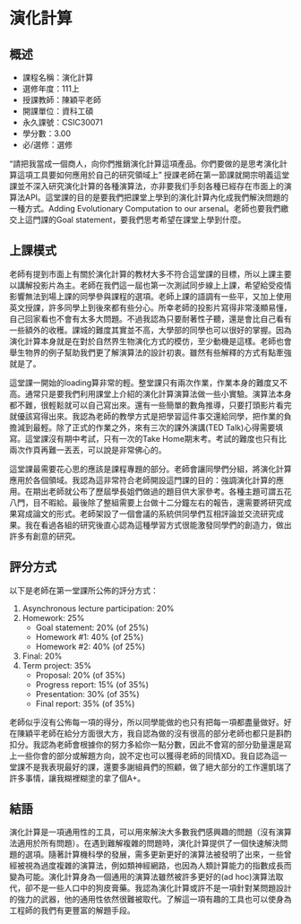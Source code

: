 # 演化計算
## 概述
- 課程名稱：演化計算
- 選修年度：111上
- 授課教師：陳穎平老師
- 開課單位：資科工碩    
- 永久課號：CSIC30071
- 學分數：3.00
- 必/選修：選修

“請把我當成一個商人，向你們推銷演化計算這項產品。你們要做的是思考演化計算這項工具要如何應用於自己的研究領域上”
授課老師在第一節課就開宗明義這堂課並不深入研究演化計算的各種演算法，亦非要我们手刻各種已經存在市面上的演算法API。這堂課的目的是要我們把課堂上學到的演化計算內化成我們解決問題的一種方式。Adding Evolutionary Computation to our arsenal。老師也要我們繳交上這門課的Goal statement，要我們思考希望在課堂上學到什麼。

## 上課模式

老師有提到市面上有關於演化計算的教材大多不符合這堂課的目標，所以上課主要以講解投影片為主。老師在我們這一屆也第一次測試同步線上上課，希望給受疫情影響無法到場上課的同學參與課程的選項。老師上課的語調有一些平，又加上使用英文授課，許多同學上到後來都有些分心。所幸老師的投影片寫得非常淺顯易懂，自己回家看也不會有太多大問題。不過我認為只要耐著性子聽，還是會比自己看有一些額外的收穫。課城的難度其實並不高，大學部的同學也可以很好的掌握。因為演化計算本身就是在對於自然界生物演化方式的模仿，至少動機是這樣。老師也會舉生物界的例子幫助我們更了解演算法的設計初衷。雖然有些解釋的方式有點牽強就是了。

這堂課一開始的loading算非常的輕。整堂課只有兩次作業，作業本身的難度又不高。通常只是要我們利用課堂上介紹的演化計算演算法做一些小實驗。演算法本身都不難，很輕鬆就可以自己寫出來。還有一些簡單的數角推導，只要打頭影片看完就優該寫得出來。我認為老師的教學方式是把學習這件事交還給同學，把作業的負擔減到最輕。除了正式的作業之外，來有三次的課外演講(TED Talk)心得需要填寫。這堂課沒有期中考試，只有一次的Take Home期末考。考試的難度也只有比兩次作頁再難一丟丟，可以說是非常佛心的。

這堂課最需要花心思的應該是課程專題的部分。老師會讓同學們分組，將演化計算應用於各個領域。我認為這非常符合老師開設這門課的目的：強調演化計算的應用。在期出老師就公布了歷屆學長姐們做過的題目供大家參考。各種主題可謂五花八門，目不暇給。最後除了整組需要上台做十二分鐘左右的報告，還需要將研究成果寫成論文的形式。老師架設了一個會議的系統供同學們互相評論並交流研究成果。我在看過各組的研究後直心認為這種學習方式很能激發同學們的創造力，做出許多有創意的研究。


## 評分方式
以下是老師在第一堂課所公佈的評分方式：

1. Asynchronous lecture participation: 20%
2. Homework: 25%
    - Goal statement: 20% (of 25%)
    - Homework #1: 40% (of 25%)
    - Homework #2: 40% (of 25%)
3. Final: 20%
4. Term project: 35%
    - Proposal: 20% (of 35%)
    - Progress report: 15% (of 35%)
    - Presentation: 30% (of 35%)
    - Final report: 35% (of 35%)

老師似乎沒有公佈每一項的得分，所以同學能做的也只有把每一項都盡量做好。好在陳穎平老師在給分方面很大方，我自認為做的沒有很高的部分老師也都只是斟酌扣分。我認為老師會根據你的努力多給你一點分數，因此不會寫的部分勁量還是寫上一些你會的部分或解題方向，說不定也可以獲得老師的同情XD。我自認為這一堂課不是我表現最好的課，還要多謝組員們的照顧，做了絕大部分的工作還凱瑞了許多事情，讓我糊裡糊塗的拿了個A+。

## 結語

演化計算是一項通用性的工具，可以用來解決大多數我們感興趣的問題（沒有演算法適用於所有問題）。在遇到難解複雜的問題時，演化計算提供了一個快速解決問題的選項。隨著計算機科學的發展，需多更新更好的演算法被發明了出來，ㄧ些曾經被視為過度複雜的演算法，例如類神經網路，也因為人類計算能力的指數成長而變為可能。演化計算身為一個通用的演算法雖然被許多更好的(ad hoc)演算法取代，卻不是一些人口中的狗皮膏藥。我認為演化計算或許不是一項針對某問題設計的強力的武器，他的通用性依然很難被取代。了解這一項有趣的工具也可以使身為工程師的我們有更豐富的解題手段。